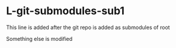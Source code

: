# L-git-submodules-sub1

This line is added after the git repo is added as submodules of root

Something else is modified
